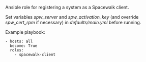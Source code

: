 Ansible role for registering a system as a Spacewalk client.

Set variables *spw_server* and *spw_activation_key* (and override *spw_cert_rpm* if necessary) in _defaults/main.yml_ before running.

Example playbook:

    - hosts: all
      become: True
      roles:
        - spacewalk-client



